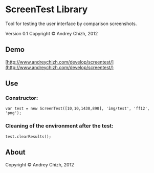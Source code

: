 # ScreenTest Library
Tool for testing the user interface by comparison screenshots.

Version 0.1
Copyright © Andrey Chizh, 2012


## Demo
[http://www.andreychizh.com/develop/screentest/](http://www.andreychizh.com/develop/screentest/)

## Use
### Constructor:
    var test = new ScreenTest([10,10,1430,890], 'img/test', 'ff12', 'png');
    
### Cleaning of the environment after the test: 
    test.clearResults();

## About
Copyright © Andrey Chizh, 2012